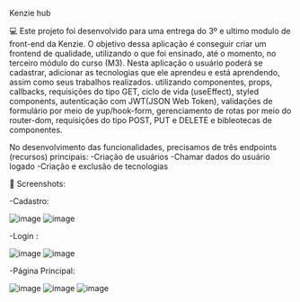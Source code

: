 Kenzie hub

💻 Este projeto foi desenvolvido para uma entrega do 3º e ultimo modulo de front-end da Kenzie. O objetivo dessa aplicação é conseguir criar um frontend de qualidade, utilizando o que foi ensinado, até o momento, no terceiro módulo do curso (M3).
Nesta aplicação o usuário poderá se cadastrar, adicionar as tecnologias que ele aprendeu e está aprendendo, assim como seus trabalhos realizados.
utilizando componentes, props, callbacks, requisições do tipo GET, ciclo de vida (useEffect), styled components, autenticação com JWT(JSON Web Token), validações de formulário por meio de yup/hook-form, gerenciamento de rotas por meio do router-dom, requisições do tipo POST, PUT e DELETE e bibleotecas de componentes.

No desenvolvimento das funcionalidades, precisamos de três endpoints (recursos) principais:
-Criação de usuários
-Chamar dados do usuário logado
-Criação e exclusão de tecnologias


📸 Screenshots:

-Cadastro:

![image](https://user-images.githubusercontent.com/95255922/184209070-7838200d-4e8d-4c6a-999a-9489ef960279.png)
![image](https://user-images.githubusercontent.com/95255922/184209135-9c2692cc-b193-45c4-81c7-7336e2f5fb93.png)



-Login :

![image](https://user-images.githubusercontent.com/95255922/184208958-cde71c3e-90c1-40e9-9811-570eea1aec61.png)
![image](https://user-images.githubusercontent.com/95255922/184209320-57e52bfe-e888-4fc9-afe0-49a5a69aa54c.png)



-Página Principal:

![image](https://user-images.githubusercontent.com/95255922/184209462-ca0e7f05-dd14-4f50-af63-aca106f69848.png)
![image](https://user-images.githubusercontent.com/95255922/184209537-929bdd0f-914a-401c-a768-f239811d4d03.png)
![image](https://user-images.githubusercontent.com/95255922/184209624-eab7c170-21f2-4854-9d2f-6e97849aafbf.png)

